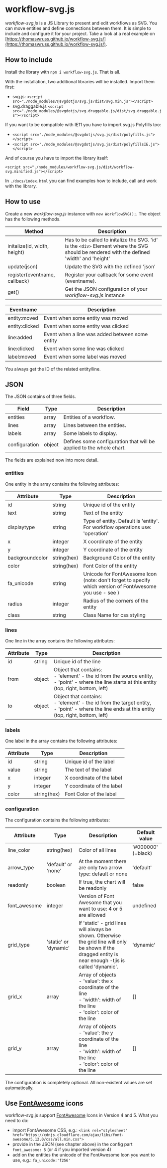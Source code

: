 # workflow-svg.js
*workflow-svg.js* is a JS Library to present and edit workflows as SVG. You can move entities and define connections between them. It is simple to include and configure it for your project. Take a look at a real example on [https://thomaswruss.github.io/workflow-svg.js/](https://thomaswruss.github.io/workflow-svg.js/).

## How to include
Install the library with `npm i workflow-svg.js`. That is all.

With the installation, two additional libraries will be installed. Import them first:
* svg.js: `<script src="./node_modules/@svgdotjs/svg.js/dist/svg.min.js"></script>`
* svg.draggable.js `<script src="./node_modules/@svgdotjs/svg.draggable.js/dist/svg.draggable.js"></script>`

If you want to be compatible with IE11 you have to import svg.js Polyfills too:
* `<script src="./node_modules/@svgdotjs/svg.js/dist/polyfills.js"></script>` 
* `<script src="./node_modules/@svgdotjs/svg.js/dist/polyfillsIE.js"></script>`

And of course you have to import the library itself:

`<script src="./node_modules/workflow-svg.js/dist/workflow-svg.minified.js"></script>`

In `./docs/index.html` you can find examples how to include, call and work with the library.

## How to use

Create a new *workflow-svg.js* instance with `new WorkflowSVG();`. The object has the following methods.

|Method| Description|
|---|---|
|initalize(id, width, height)| Has to be called to initalize the SVG. 'id' is the `<div>` Element where the SVG should be rendered with the defined 'width' and 'height'|
|update(json)| Update the SVG with the defined 'json'|
|register(eventname, callback)| Register your callback for some event (eventname).|
|get()| Get the JSON configuration of your *workflow-svg.js* instance|

|Eventname| Description|
|---|---|
|entity:moved| Event when some entity was moved|
|entity:clicked| Event when some entity was clicked|
|line:added| Event when a line was added between some entity|
|line:clicked| Event when some line was clicked|
| label:moved | Event when some label was moved|

You always get the ID of the related entity/line.

## JSON
The JSON contains of three fields.

|Field| Type| Description|
|---|---|---|
| entities | array | Entities of a workflow.|
| lines | array | Lines between the entities.|
| labels | array | Some labels to display.|
| configuration | object| Defines some configuration that will be applied to the whole chart.|

The fields are explained now into more detail.
### entities
One entity in the array contains the following attributes:

|Attribute| Type| Description|
|---|---|---|
|id| string | Unique id of the entity|
|text| string | Text of the entity |
|displaytype| string | Type of entity. Default is 'entity'. For workflow operations use: 'operation' |
|x| integer | X coordinate of the entity |
|y| integer | Y coordinate of the entity |
|backgroundcolor| string(hex) | Background Color of the entity|
|color| string(hex) | Font Color of the entity |
|fa_unicode|string|Unicode for FontAwesome Icon (note: don't forget to specify which version of FontAwesome you use - see )|
|radius| integer| Radius of the corners of the entity |
|class|string|Class Name for css styling|

### lines
One line in the array contains the following attributes:

|Attribute| Type| Description|
|---|---|---|
|id| string | Unique id of the line|
|from| object| Object that contains: <br>- 'element' - the id from the source entity, <br>- 'point' - where the line starts at this entity (top, right, bottom, left)|
|to| object| Object that contains: <br>- 'element' - the id from the target entity, <br>- 'point' - where the line ends at this entity (top, right, bottom, left)|

### labels
One label in the array contains the following attributes:

|Attribute| Type| Description|
|---|---|---|
|id| string | Unique id of the label|
|value| string| The text of the label|
|x| integer | X coordinate of the label |
|y| integer | Y coordinate of the label |
|color| string(hex) | Font Color of the label |

### configuration
The configuration contains the following attributes:

|Attribute| Type| Description| Default value |
|---|---|---|---|
| line_color | string(hex) | Color of all lines| '#000000' (=black) |
| arrow_type | 'default' or 'none'| At the moment there are only two arrow type: default or none| 'default'|
| readonly | boolean |If true, the chart will be readonly| false |
| font_awesome | integer | Version of Font Awesome that you want to use: 4 or 5 are allowed | undefined |
| grid_type | 'static' or 'dynamic' | If 'static' - grid lines will always be shown. Otherwise the grid line will only be shown if the dragged entity is near enough -tjis is called 'dynamic'. | 'dynamic' |
| grid_x | array | Array of objects <br> - 'value': the x coordinate of the line <br> - 'width': width of the line <br> - 'color': color of the line | [] | 
| grid_y | array | Array of objects <br> - 'value': the y coordinate of the line <br> - 'width': width of the line <br> - 'color': color of the line | [] |

The configuration is completely optional. All non-existent values ​​are set automatically.

## Use [FontAwesome](https://fontawesome.com/) icons
workflow-svg.js support [FontAwesome](https://fontawesome.com/) Icons in Version 4 and 5. What you need to do:
* import FontAwesome CSS, e.g.: `<link rel="stylesheet" href="https://cdnjs.cloudflare.com/ajax/libs/font-awesome/5.12.0/css/all.min.css">`
* provide in the JSON (see chapter above) in the config part `font_awesome: 5` (or 4 if you imported version 4)
* add on the entities the unicode of the FontAwesome Icon you want to use, e.g.: `fa_unicode:'f256'`
  
